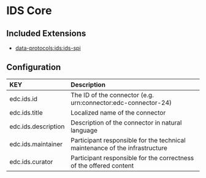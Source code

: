 # IDS Core

## Included Extensions

- [data-protocols:ids:ids-spi](../ids-spi/README.md)

## Configuration

| KEY |  Description |
|:---|:---|
| edc.ids.id | The ID of the connector (e.g. urn:connector:edc-connector-24) |
| edc.ids.title | Localized name of the connector |
| edc.ids.description | Description of the connector in natural language |
| edc.ids.maintainer | Participant responsible for the technical maintenance of the infrastructure |
| edc.ids.curator |  Participant responsible for the correctness of the offered content |
